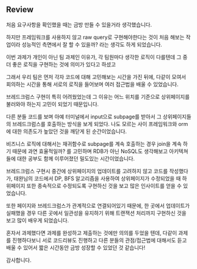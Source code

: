 ## Review
처음 요구사항을 확인했을 때는 금방 만들 수 있을거라 생각했습니다.

하지만 프레임워크를 사용하지 않고 raw query로 구현해야한다는 것이 처음 해보는 작업이라 성능적인 측면에서 잘 할 수 있을까? 라는 생각도 하게 되었습니다.

이번 과제가 개인이 아닌 팀 과제인 이유가, 각 팀원마다 생각한 로직이 다를텐데 그 중 더 좋은 로직을 구현하는 것에 의미가 있다고 하셨고

그래서 우리 팀은 먼저 각자 코드에 대해 고민해보는 시간을 가진 뒤에, 다같이 모여서 회의하는 시간을 통해 서로의 로직을 들어보며 여러 접근법을 배울 수 있었습니다.

브레드크럼스 구현이 특히 어려웠었는데 그 이유는 어느 위치를 기준으로 상위페이지를 불러와야 하는지 고민이 되었기 때문입니다.

다른 분들 코드를 보며 아예 터미널에서 input으로 subpage를 받아서 그 상위페이지들의 브레드크럼스를 호출하는 방식을 보게 되었다. 나도 모르는 사이 프레임워크와 orm에 대한 의존도가 높았던 것을 깨닫게 된 순간이었습니다.

비즈니스 로직에 대해서는 재귀함수로 subpage를 계속 호출하는 경우 join을 계속 하기 때문에 과연 효율적일까? 를 고민하며 RDB가 아닌 NoSQL도 생각해보고 아키텍쳐들에 대한 공부도 함께 이루어졌던 밀도있는 시간이었습니다.

브레드크럼스 구현시 중간에 상위페이지의 업데이트를 고려하지 않고 코드를 작성했다가, 태완님의 코드에서 DP, BFS 알고리즘을 사용하여 상위페이지가 수정되었을 때 하위페이지 또한 종속적으로 수정되도록 구현하신 것을 보고 많은 인사이트를 얻을 수 있었습니다.

또한 페이지와 브레드크럼스가 관계적으로 연결되어있기 때문에, 한 곳에서 업데이트가 실패했을 경우 다른 곳에서 일관성을 유지하기 위해 트랜잭션 처리까지 구현하신 것을 보고 많이 배우게 되었습니다.

혼자서 과제했다면 과제를 완성하고 제출하는 것에만 의의를 두었을 텐데, 다같이 과제를 진행하다보니 서로 코드리뷰도 진행하고 다른 분들의 관점/접근법에 대해서도 듣고 배울 수 있어서 짧은 시간동안 금방 성장할 수 있었던 것 같습니다!

감사합니다.
